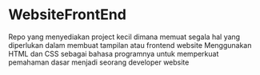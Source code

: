 ﻿# WebsiteFrontEnd
Repo yang menyediakan project kecil dimana memuat segala hal yang diperlukan dalam membuat tampilan atau frontend website
Menggunakan HTML dan CSS sebagai bahasa programnya untuk memperkuat pemahaman dasar menjadi seorang developer website
